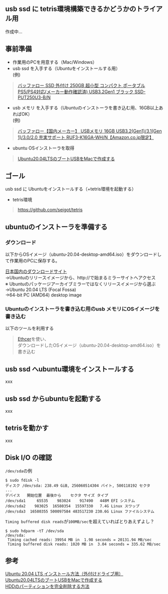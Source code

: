 ## usb ssd に tetris環境構築できるかどうかのトライアル用

作成中... 

## 事前準備

- 作業用のPCを用意する（Mac/Windows）
- usb ssd を入手する（Ubuntuをインストールする用）  
(例)
> [バッファロー SSD 外付け 250GB 超小型 コンパクト ポータブル PS5/PS4対応(メーカー動作確認済) USB3.2Gen1 ブラック SSD-PUT250U3-B/N](https://www.amazon.co.jp/gp/product/B08N4F3CVY/ref=ppx_yo_dt_b_asin_title_o02_s01?ie=UTF8&psc=1)  

- usb メモリ を入手する（Ubuntuのインストーラを書き込む用、16GB以上あればOK）  
(例)
> [バッファロー【国内メーカー】 USBメモリ 16GB USB3.2(Gen1)/3.1(Gen 1)/3.0/2.0 充実サポート RUF3-K16GA-WH/N【Amazon.co.jp限定】](https://www.amazon.co.jp/gp/product/B087CHWZ33/ref=ppx_yo_dt_b_asin_title_o04_s00?ie=UTF8&psc=1)  

- ubuntu OSインストーラを取得
> [Ubuntu20.04LTSのブートUSBをMacで作成する](https://qiita.com/seigot/items/faea0998e17c40b3a63e)

## ゴール
usb ssd に Ubuntuをインストールする（+tetris環境を起動する）

- tetris環境
> https://github.com/seigot/tetris

## ubuntuのインストーラを準備する

### ダウンロード

以下からOSイメージ（ubuntu-20.04-desktop-amd64.iso）をダウンロードして作業用のPCに保存する。  

[日本国内のダウンロードサイト](https://www.ubuntulinux.jp/ubuntu/mirrors)  
→Ubuntuのリリースイメージから、http://で始まるミラーサイトへアクセス  
※ Ubuntuのパッケージアーカイブミラーではなくリリースイメージから選ぶ  
→Ubuntu 20.04 LTS (Focal Fossa)  
→64-bit PC (AMD64) desktop image  

### Ubuntuのインストーラを書き込む用のusb メモリにOSイメージを書き込む

以下のツールを利用する  

> [Ethcer](https://www.balena.io/etcher/)を使い、  
> ダウンロードしたOSイメージ（ubuntu-20.04-desktop-amd64.iso）を書き込む

## usb ssd へubuntu環境をインストールする

xxx


## usb ssd からubuntuを起動する

xxx

## tetrisを動かす

xxx

## Disk I/O の確認

`/dev/sda`の例

```
$ sudo fdisk -l
ディスク /dev/sda: 238.49 GiB, 256060514304 バイト, 500118192 セクタ
...
デバイス   開始位置  最後から    セクタ サイズ タイプ
/dev/sda1     65535    983024    917490   448M EFI システム
/dev/sda2    983025  16580354  15597330   7.4G Linux スワップ
/dev/sda3  16580355 500097584 483517230 230.6G Linux ファイルシステム
```

`Timing buffered disk reads`が`100MB/sec`を超えていればとりあえずよし？

```
$ sudo hdparm -tT /dev/sda
/dev/sda:
 Timing cached reads: 39954 MB in  1.98 seconds = 20131.94 MB/sec
 Timing buffered disk reads: 1020 MB in  3.04 seconds = 335.62 MB/sec
```

## 参考
[Ubuntu 20.04 LTS インストール方法（外付けドライブ用）](https://qiita.com/koba-jon/items/019a3b4eac4f60ca89c9)  
[Ubuntu20.04LTSのブートUSBをMacで作成する](https://qiita.com/seigot/items/faea0998e17c40b3a63e)  
[HDDのパーティションを完全削除する方法](https://qiita.com/ricrowl/items/4cc3aa1727a08c8d8413)  
